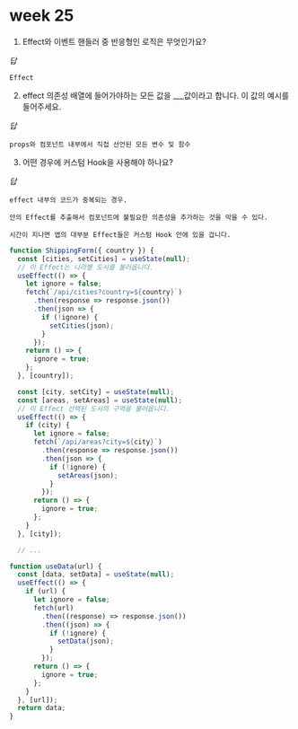 # week 25

1. Effect와 이벤트 핸들러 중 반응형인 로직은 무엇인가요?

_답_

```
Effect
```

2. effect 의존성 배열에 들어가야하는 모든 값을 \_\_\_값이라고 합니다. 이 값의 예시를 들어주세요.

_답_

```
props와 컴포넌트 내부에서 직접 선언된 모든 변수 및 함수
```

3. 어떤 경우에 커스텀 Hook을 사용해야 하나요?

_답_

```
effect 내부의 코드가 중복되는 경우.

안의 Effect를 추출해서 컴포넌트에 불필요한 의존성을 추가하는 것을 막을 수 있다.
```

`시간이 지나면 앱의 대부분 Effect들은 커스텀 Hook 안에 있을 겁니다.`

```js
function ShippingForm({ country }) {
  const [cities, setCities] = useState(null);
  // 이 Effect는 나라별 도시를 불러옵니다.
  useEffect(() => {
    let ignore = false;
    fetch(`/api/cities?country=${country}`)
      .then(response => response.json())
      .then(json => {
        if (!ignore) {
          setCities(json);
        }
      });
    return () => {
      ignore = true;
    };
  }, [country]);

  const [city, setCity] = useState(null);
  const [areas, setAreas] = useState(null);
  // 이 Effect 선택된 도시의 구역을 불러옵니다.
  useEffect(() => {
    if (city) {
      let ignore = false;
      fetch(`/api/areas?city=${city}`)
        .then(response => response.json())
        .then(json => {
          if (!ignore) {
            setAreas(json);
          }
        });
      return () => {
        ignore = true;
      };
    }
  }, [city]);

  // ...
```

```js
function useData(url) {
  const [data, setData] = useState(null);
  useEffect(() => {
    if (url) {
      let ignore = false;
      fetch(url)
        .then((response) => response.json())
        .then((json) => {
          if (!ignore) {
            setData(json);
          }
        });
      return () => {
        ignore = true;
      };
    }
  }, [url]);
  return data;
}
```
